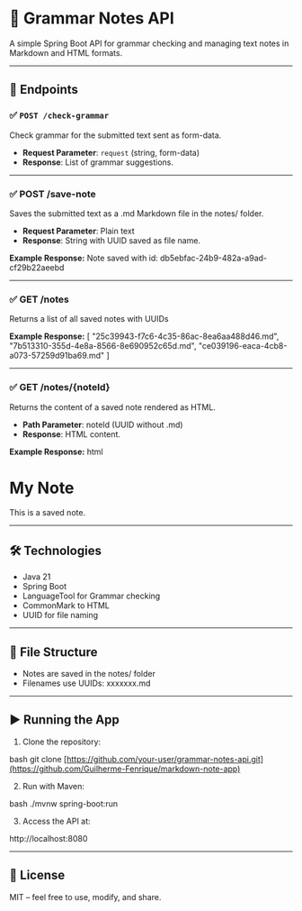 # 📝 Grammar Notes API

A simple Spring Boot API for grammar checking and managing text notes in Markdown and HTML formats. 

---

## 🚀 Endpoints

### ✅ `POST /check-grammar`
Check grammar for the submitted text sent as form-data.

- **Request Parameter**: `request` (string, form-data)  
- **Response**: List of grammar suggestions.


---

### ✅ POST /save-note
Saves the submitted text as a .md Markdown file in the notes/ folder.

- **Request Parameter**: Plain text  
- **Response**: String with UUID saved as file name.

**Example Response:**
Note saved with id: db5ebfac-24b9-482a-a9ad-cf29b22aeebd


---

### ✅ GET /notes
Returns a list of all saved notes with UUIDs

**Example Response:**
[
    "25c39943-f7c6-4c35-86ac-8ea6aa488d46.md",
    "7b513310-355d-4e8a-8566-8e690952c65d.md",
    "ce039196-eaca-4cb8-a073-57259d91ba69.md"
]


---

### ✅ GET /notes/{noteId}
Returns the content of a saved note rendered as HTML.

- **Path Parameter**: noteId (UUID without .md)  
- **Response**: HTML content.

**Example Response:**
html
<h1>My Note</h1>
<p>This is a saved note.</p>


---

## 🛠 Technologies

- Java 21
- Spring Boot
- LanguageTool for Grammar checking
- CommonMark to HTML 
- UUID for file naming

---

## 📁 File Structure

- Notes are saved in the notes/ folder
- Filenames use UUIDs: xxxxxxx.md

---

## ▶️ Running the App

1. Clone the repository:
   
bash
   git clone [https://github.com/your-user/grammar-notes-api.git](https://github.com/Guilherme-Fenrique/markdown-note-app)
   
2. Run with Maven:
   
bash
   ./mvnw spring-boot:run


3. Access the API at:
   
http://localhost:8080


---


## 📄 License

MIT – feel free to use, modify, and share.

